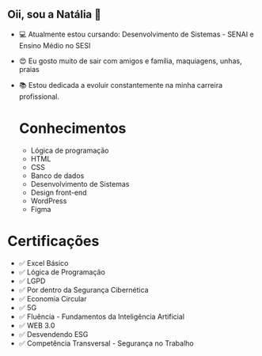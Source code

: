 ## Oii, sou a Natália 🥰


- 💻 Atualmente estou cursando: Desenvolvimento de Sistemas - SENAI e Ensino Médio no SESI
- 😍 Eu gosto muito de sair com amigos e família, maquiagens, unhas, praias
- 📚 Estou dedicada a evoluir constantemente na minha carreira profissional.


  # Conhecimentos
  - Lógica de programação
  - HTML
  - CSS
  - Banco de dados
  - Desenvolvimento de Sistemas
  - Design front-end
  - WordPress
  - Figma
  
# Certificações
- ✅ Excel Básico
- ✅ Lógica de Programação
- ✅ LGPD
- ✅ Por dentro da Segurança Cibernética
- ✅ Economia Circular
- ✅ 5G
- ✅ Fluência - Fundamentos da Inteligência Artificial
- ✅ WEB 3.0
- ✅ Desvendendo ESG
- ✅ Competência Transversal - Segurança no Trabalho
